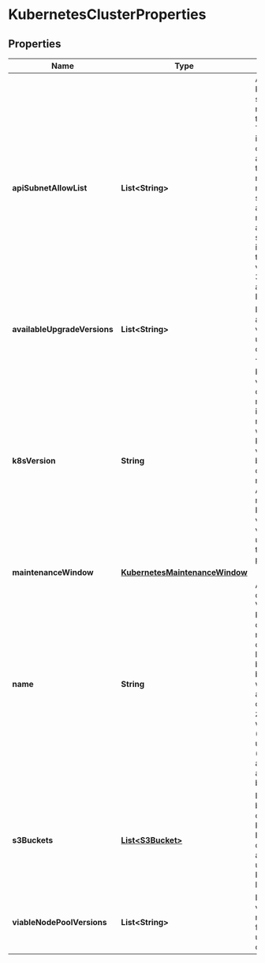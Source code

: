 

# KubernetesClusterProperties

## Properties

| Name | Type | Description | Notes |
| ------------ | ------------- | ------------- | ------------- |
| **apiSubnetAllowList** | **List&lt;String&gt;** | Access to the K8s API server is restricted to these CIDRs. Traffic, internal to the cluster, is not affected by this restriction. If no allowlist is specified, access is not restricted. If an IP without subnet mask is provided, the default value is used: 32 for IPv4 and 128 for IPv6. |  [optional] |
| **availableUpgradeVersions** | **List&lt;String&gt;** | List of available versions for upgrading the cluster |  [optional] |
| **k8sVersion** | **String** | The Kubernetes version the cluster is running. This imposes restrictions on what Kubernetes versions can be run in a cluster&#39;s nodepools. Additionally, not all Kubernetes versions are viable upgrade targets for all prior versions. |  [optional] |
| **maintenanceWindow** | [**KubernetesMaintenanceWindow**](KubernetesMaintenanceWindow.md) |  |  [optional] |
| **name** | **String** | A Kubernetes cluster name. Valid Kubernetes cluster name must be 63 characters or less and must be empty or begin and end with an alphanumeric character ([a-z0-9A-Z]) with dashes (-), underscores (_), dots (.), and alphanumerics between. |  |
| **s3Buckets** | [**List&lt;S3Bucket&gt;**](S3Bucket.md) | List of S3 bucket configured for K8s usage. For now it contains only an S3 bucket used to store K8s API audit logs |  [optional] |
| **viableNodePoolVersions** | **List&lt;String&gt;** | List of versions that may be used for node pools under this cluster |  [optional] |


